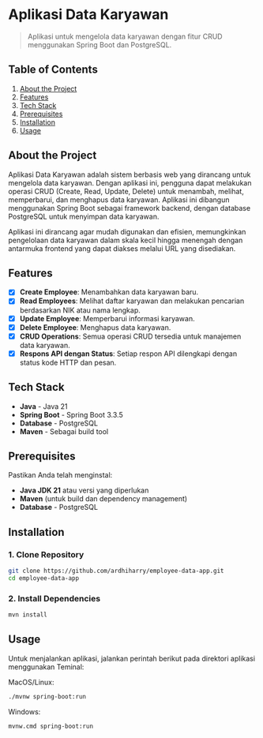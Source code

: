 # Aplikasi Data Karyawan

> Aplikasi untuk mengelola data karyawan dengan fitur CRUD menggunakan Spring Boot dan PostgreSQL.

## Table of Contents
1. [About the Project](#about-the-project)
2. [Features](#features)
3. [Tech Stack](#tech-stack)
4. [Prerequisites](#prerequisites)
5. [Installation](#installation)
6. [Usage](#usage)

## About the Project

Aplikasi Data Karyawan adalah sistem berbasis web yang dirancang untuk mengelola data karyawan. Dengan aplikasi ini, pengguna dapat melakukan operasi CRUD (Create, Read, Update, Delete) untuk menambah, melihat, memperbarui, dan menghapus data karyawan. Aplikasi ini dibangun menggunakan Spring Boot sebagai framework backend, dengan database PostgreSQL untuk menyimpan data karyawan.

Aplikasi ini dirancang agar mudah digunakan dan efisien, memungkinkan pengelolaan data karyawan dalam skala kecil hingga menengah dengan antarmuka frontend yang dapat diakses melalui URL yang disediakan.

## Features
- [x] **Create Employee**: Menambahkan data karyawan baru.
- [x] **Read Employees**: Melihat daftar karyawan dan melakukan pencarian berdasarkan NIK atau nama lengkap.
- [x] **Update Employee**: Memperbarui informasi karyawan.
- [x] **Delete Employee**: Menghapus data karyawan.
- [x] **CRUD Operations**: Semua operasi CRUD tersedia untuk manajemen data karyawan.
- [x] **Respons API dengan Status**: Setiap respon API dilengkapi dengan status kode HTTP dan pesan.

## Tech Stack
- **Java** - Java 21
- **Spring Boot** - Spring Boot 3.3.5
- **Database** - PostgreSQL
- **Maven** - Sebagai build tool

## Prerequisites
Pastikan Anda telah menginstal:
- **Java JDK 21** atau versi yang diperlukan
- **Maven** (untuk build dan dependency management)
- **Database** - PostgreSQL

## Installation
### 1. Clone Repository
```bash
git clone https://github.com/ardhiharry/employee-data-app.git
cd employee-data-app
```

### 2. Install Dependencies
```bash
mvn install
```

## Usage
Untuk menjalankan aplikasi, jalankan perintah berikut pada direktori aplikasi menggunakan Teminal:

MacOS/Linux:
```bash
./mvnw spring-boot:run
```

Windows:
```bash
mvnw.cmd spring-boot:run
```
